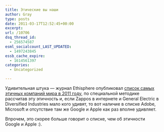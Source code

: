 ```yaml
---
title: Этические вы наши
author: Gray
type: posts
date: 2011-03-17T12:52:45+00:00
excerpt:
url: /10706
dsq_thread_id:
  - 256574587
esml_socialcount_LAST_UPDATED:
  - 1497243845
essb_cache_expire:
  - 1614561397
categories:
  - Uncategorized

---
```








Удивительная штука &#8212; журнал Ethisphere опубликовал [список самых этичных компаний мира в 2011 году][1], по специальной методике рассчитав эту этичность и, если Zappos в интернете и General Electric в Diversified Industries мало кого удивят, то вот наличие в списке Adobe, Microsoft и отсутствие там же Google и Apple как раз вполне удивляет.

Впрочем, это скорее больше говорит о списке, чем об этичности Google и Apple :).

 [1]: http://ethisphere.com/2011-worlds-most-ethical-companies/